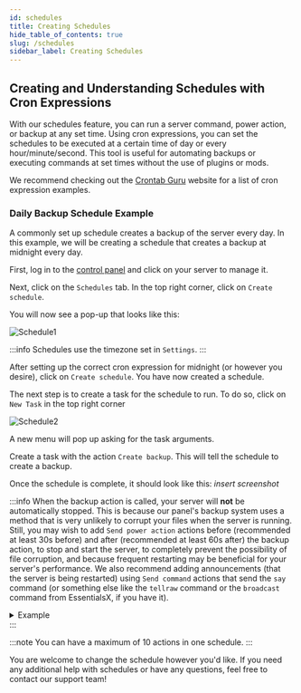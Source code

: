 ```yaml
---
id: schedules
title: Creating Schedules
hide_table_of_contents: true
slug: /schedules
sidebar_label: Creating Schedules
---
```

## Creating and Understanding Schedules with Cron Expressions
With our schedules feature, you can run a server command, power action, or backup at any set time. Using cron expressions, you can set the schedules to be executed at a certain time of day or every hour/minute/second. This tool is useful for automating backups or executing commands at set times without the use of plugins or mods.

We recommend checking out the [Crontab Guru](https://crontab.guru/examples.html) website for a list of cron expression examples.

### Daily Backup Schedule Example
A commonly set up schedule creates a backup of the server every day. In this example, we will be creating a schedule that creates a backup at midnight every day.

First, log in to the [control panel](https://control.stelhosting.com/) and click on your server to manage it.

Next, click on the `Schedules` tab. In the top right corner, click on `Create schedule`.

You will now see a pop-up that looks like this:

![Schedule1](/img/schedule.png)

:::info
Schedules use the timezone set in `Settings`.
:::

After setting up the correct cron expression for midnight (or however you desire), click on `Create schedule`. You have now created a schedule.

The next step is to create a task for the schedule to run. To do so, click on `New Task` in the top right corner

![Schedule2](/img/schedule2.png)

A new menu will pop up asking for the task arguments. 

Create a task with the action `Create backup`. This will tell the schedule to create a backup.

Once the schedule is complete, it should look like this:
*insert screenshot*

:::info
When the backup action is called, your server will **not** be automatically stopped. This is because our panel's backup system uses a method that is very unlikely to corrupt your files when the server is running. Still, you may wish to add `Send power action` actions before (recommended at least 30s before) and after (recommended at least 60s after) the backup action, to stop and start the server, to completely prevent the possibility of file corruption, and because frequent restarting may be beneficial for your server's performance. We also recommend adding announcements (that the server is being restarted) using `Send command` actions that send the `say` command (or something else like the `tellraw` command or the `broadcast` command from EssentialsX, if you have it).

<details>
<summary>Example</summary>

In this example, we will be creating an announcement 60 seconds before the backup is taken.

![Schedule3](/img/schedule3.png)

In the menu, make sure the action is set to `Send command`. The payload is the command that the schedule sends. In this case, we want the schedule to send a message to the server that the server will be restarting in 60 seconds. In the payload section, enter `say Server restarting in 60 seconds...`. The time offset for this task is 0 since it should be called as soon as the schedule is run.

![Schedule4](/img/schedule4.png)

Next, create another task with the same action and with a new payload: `say Server restarting in 30 seconds...`. The time offset should now be `30` since the schedule is sending this command 30 seconds later.

![Schedule5](/img/schedule5.png)

The next task is to announce that the server restarts in 10 seconds. The new payload command will be `say Server restarting in 10 seconds` with a time offset of 20 seconds. The time offset is 20 seconds since we must wait 20 seconds after the 30-second message is sent since we will now be counting down from 10 seconds.

![Schedule6](/img/schedule6.png)

And now, the next task is at the 5-second mark. Payload: `say Server restarting in 5 seconds`; Time offset: `5`

![Schedule7](/img/schedule7.png)

The task will now begin counting down from 5 to 1. Payload: `say Server restarting in 4 seconds`; Time offset: `1`

Repeat this step 3 more times for `3`, `2`, and `1`. The time offset is still `1`.

![Schedule8](/img/schedule8.png)

The last message that the server sends should be the restart announcement. Here, the payload is `say Server restarting...`

After that task, create a task with the action `Create backup`. This will tell the schedule to create a backup after all the messages have been sent.

Once the schedule is complete, it should look like this:
![Schedule8](/img/schedule8.png)
![Schedule9](/img/schedule9.png)
</details>
:::

:::note
You can have a maximum of 10 actions in one schedule.
:::

You are welcome to change the schedule however you'd like. If you need any additional help with schedules or have any questions, feel free to contact our support team!
